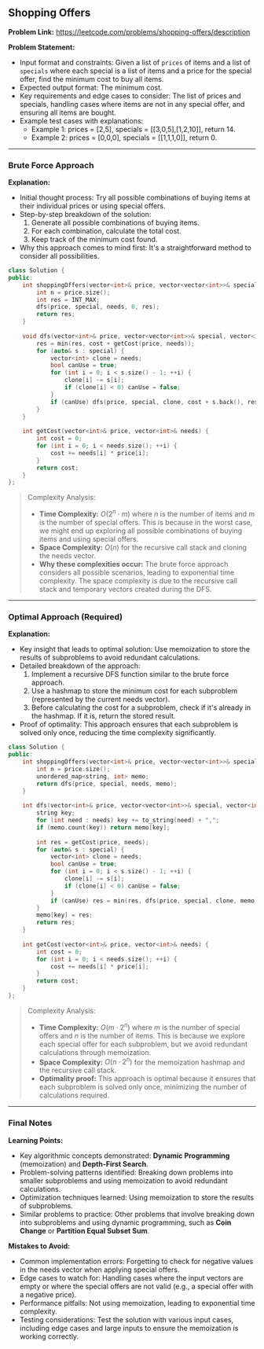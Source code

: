 ## Shopping Offers
**Problem Link:** https://leetcode.com/problems/shopping-offers/description

**Problem Statement:**
- Input format and constraints: Given a list of `prices` of items and a list of `specials` where each special is a list of items and a price for the special offer, find the minimum cost to buy all items.
- Expected output format: The minimum cost.
- Key requirements and edge cases to consider: The list of prices and specials, handling cases where items are not in any special offer, and ensuring all items are bought.
- Example test cases with explanations:
  - Example 1: prices = [2,5], specials = [[3,0,5],[1,2,10]], return 14.
  - Example 2: prices = [0,0,0], specials = [[1,1,1,0]], return 0.

---

### Brute Force Approach

**Explanation:**
- Initial thought process: Try all possible combinations of buying items at their individual prices or using special offers.
- Step-by-step breakdown of the solution:
  1. Generate all possible combinations of buying items.
  2. For each combination, calculate the total cost.
  3. Keep track of the minimum cost found.
- Why this approach comes to mind first: It's a straightforward method to consider all possibilities.

```cpp
class Solution {
public:
    int shoppingOffers(vector<int>& price, vector<vector<int>>& special, vector<int>& needs) {
        int n = price.size();
        int res = INT_MAX;
        dfs(price, special, needs, 0, res);
        return res;
    }
    
    void dfs(vector<int>& price, vector<vector<int>>& special, vector<int>& needs, int cost, int& res) {
        res = min(res, cost + getCost(price, needs));
        for (auto& s : special) {
            vector<int> clone = needs;
            bool canUse = true;
            for (int i = 0; i < s.size() - 1; ++i) {
                clone[i] -= s[i];
                if (clone[i] < 0) canUse = false;
            }
            if (canUse) dfs(price, special, clone, cost + s.back(), res);
        }
    }
    
    int getCost(vector<int>& price, vector<int>& needs) {
        int cost = 0;
        for (int i = 0; i < needs.size(); ++i) {
            cost += needs[i] * price[i];
        }
        return cost;
    }
};
```

> Complexity Analysis:
> - **Time Complexity:** $O(2^n \cdot m)$ where $n$ is the number of items and $m$ is the number of special offers. This is because in the worst case, we might end up exploring all possible combinations of buying items and using special offers.
> - **Space Complexity:** $O(n)$ for the recursive call stack and cloning the needs vector.
> - **Why these complexities occur:** The brute force approach considers all possible scenarios, leading to exponential time complexity. The space complexity is due to the recursive call stack and temporary vectors created during the DFS.

---

### Optimal Approach (Required)

**Explanation:**
- Key insight that leads to optimal solution: Use memoization to store the results of subproblems to avoid redundant calculations.
- Detailed breakdown of the approach:
  1. Implement a recursive DFS function similar to the brute force approach.
  2. Use a hashmap to store the minimum cost for each subproblem (represented by the current needs vector).
  3. Before calculating the cost for a subproblem, check if it's already in the hashmap. If it is, return the stored result.
- Proof of optimality: This approach ensures that each subproblem is solved only once, reducing the time complexity significantly.

```cpp
class Solution {
public:
    int shoppingOffers(vector<int>& price, vector<vector<int>>& special, vector<int>& needs) {
        int n = price.size();
        unordered_map<string, int> memo;
        return dfs(price, special, needs, memo);
    }
    
    int dfs(vector<int>& price, vector<vector<int>>& special, vector<int>& needs, unordered_map<string, int>& memo) {
        string key;
        for (int need : needs) key += to_string(need) + ",";
        if (memo.count(key)) return memo[key];
        
        int res = getCost(price, needs);
        for (auto& s : special) {
            vector<int> clone = needs;
            bool canUse = true;
            for (int i = 0; i < s.size() - 1; ++i) {
                clone[i] -= s[i];
                if (clone[i] < 0) canUse = false;
            }
            if (canUse) res = min(res, dfs(price, special, clone, memo) + s.back());
        }
        memo[key] = res;
        return res;
    }
    
    int getCost(vector<int>& price, vector<int>& needs) {
        int cost = 0;
        for (int i = 0; i < needs.size(); ++i) {
            cost += needs[i] * price[i];
        }
        return cost;
    }
};
```

> Complexity Analysis:
> - **Time Complexity:** $O(m \cdot 2^n)$ where $m$ is the number of special offers and $n$ is the number of items. This is because we explore each special offer for each subproblem, but we avoid redundant calculations through memoization.
> - **Space Complexity:** $O(n \cdot 2^n)$ for the memoization hashmap and the recursive call stack.
> - **Optimality proof:** This approach is optimal because it ensures that each subproblem is solved only once, minimizing the number of calculations required.

---

### Final Notes

**Learning Points:**
- Key algorithmic concepts demonstrated: **Dynamic Programming** (memoization) and **Depth-First Search**.
- Problem-solving patterns identified: Breaking down problems into smaller subproblems and using memoization to avoid redundant calculations.
- Optimization techniques learned: Using memoization to store the results of subproblems.
- Similar problems to practice: Other problems that involve breaking down into subproblems and using dynamic programming, such as **Coin Change** or **Partition Equal Subset Sum**.

**Mistakes to Avoid:**
- Common implementation errors: Forgetting to check for negative values in the needs vector when applying special offers.
- Edge cases to watch for: Handling cases where the input vectors are empty or where the special offers are not valid (e.g., a special offer with a negative price).
- Performance pitfalls: Not using memoization, leading to exponential time complexity.
- Testing considerations: Test the solution with various input cases, including edge cases and large inputs to ensure the memoization is working correctly.